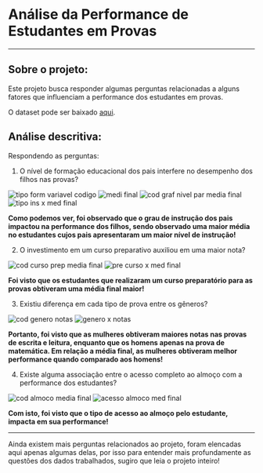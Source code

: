 # Análise da Performance de Estudantes em Provas

****

## Sobre o projeto:

Este projeto busca responder algumas perguntas relacionadas a alguns fatores que influenciam a performance dos estudantes em provas.

O dataset pode ser baixado [aqui](https://www.kaggle.com/datasets/spscientist/students-performance-in-exams).

##  Análise descritiva:

Respondendo as perguntas:

1. O nível de formação educacional dos pais interfere no desempenho dos filhos nas provas?

![tipo form variavel codigo](https://github.com/LucasJMFreire/projeto_Performance_Estudantes/assets/108015773/3c227664-f53c-4927-ab9f-a73ac7ef91e8)
![medi final](https://github.com/LucasJMFreire/projeto_Performance_Estudantes/assets/108015773/f21586ba-83d1-46bf-87f7-e4f43944c3cc)
![cod graf nivel par media final](https://github.com/LucasJMFreire/projeto_Performance_Estudantes/assets/108015773/1d3cd506-02b3-4736-9b08-0914a4383429)
![tipo ins x med final](https://github.com/LucasJMFreire/projeto_Performance_Estudantes/assets/108015773/37ba87d0-9e00-47ec-872f-f5ea1f49de12)

**Como podemos ver, foi observado que o grau de instrução dos pais impactou na performance dos filhos, sendo observado uma maior média no estudantes cujos pais apresentaram um maior nível de instrução!**


2. O investimento em um curso preparativo auxiliou em uma maior nota?

![cod curso prep media final](https://github.com/LucasJMFreire/projeto_Performance_Estudantes/assets/108015773/7e1a4faa-9d56-4372-8ab5-c6271ae5b222)
![pre curso x med final](https://github.com/LucasJMFreire/projeto_Performance_Estudantes/assets/108015773/08d8837b-ce38-482b-a1e6-e668414b9f38)

**Foi visto que os estudantes que realizaram um curso preparatório para as provas obtiveram uma média final maior!** 


3.  Existiu diferença em cada tipo de prova entre os gêneros?

![cod genero notas](https://github.com/LucasJMFreire/projeto_Performance_Estudantes/assets/108015773/8a3ef58e-bfb5-4674-9488-bdbf54dc4af1)
![genero x notas](https://github.com/LucasJMFreire/projeto_Performance_Estudantes/assets/108015773/0b14de5c-2202-4f69-8223-1769ddac00a7)

**Portanto, foi visto que as mulheres obtiveram maiores notas nas provas de escrita e leitura, enquanto que os homens apenas na prova de matemática. 
Em relação a média final, as mulheres obtiveram melhor performance quando comparado aos homens!**


4. Existe alguma associação entre o acesso completo ao almoço com a performance dos estudantes?

![cod almoco media final](https://github.com/LucasJMFreire/projeto_Performance_Estudantes/assets/108015773/85f2d0da-ec1d-44bb-ba8f-d0d4c6c04d26)
![acesso almoco med final](https://github.com/LucasJMFreire/projeto_Performance_Estudantes/assets/108015773/795e3144-eae5-4cd8-84fd-5fbc0319f6a3)

**Com isto, foi visto que o tipo de acesso ao almoço pelo estudante, impacta em sua performance!**

****

Ainda existem mais perguntas relacionados ao projeto, foram elencadas aqui apenas algumas delas, por isso para entender mais profundamente as questões dos dados trabalhados, sugiro que leia o projeto inteiro!

